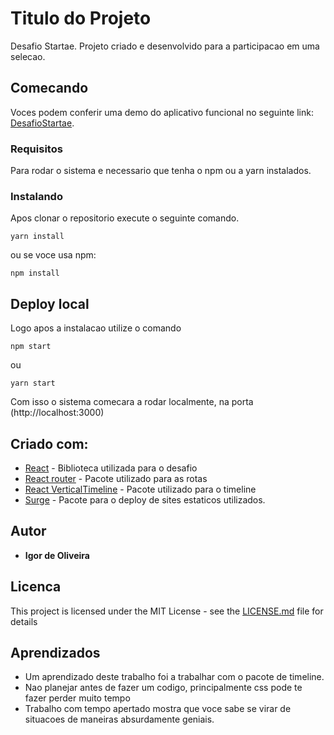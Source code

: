 # Titulo do Projeto

Desafio Startae. Projeto criado e desenvolvido para a participacao em uma selecao.

## Comecando

Voces podem conferir uma demo do aplicativo funcional no seguinte link: [DesafioStartae](www.desafio-startae.surge.sh).

### Requisitos

Para rodar o sistema e necessario que tenha o npm ou a yarn instalados.

### Instalando

Apos clonar o repositorio execute o seguinte comando.

```
yarn install
```

ou se voce usa npm:

```
npm install
```

## Deploy local

Logo apos a instalacao utilize o comando

```
npm start
```

ou

```
yarn start
```

Com isso o sistema comecara a rodar localmente, na porta (http://localhost:3000)

## Criado com:

- [React](https://reactjs.org/) - Biblioteca utilizada para o desafio
- [React router](https://www.npmjs.com/package/react-router-dom) - Pacote utilizado para as rotas
- [React VerticalTimeline](https://www.npmjs.com/package/react-vertical-timeline-component) - Pacote utilizado para o timeline
- [Surge](https://surge.sh/) - Pacote para o deploy de sites estaticos utilizados.

## Autor

- **Igor de Oliveira**

## Licenca

This project is licensed under the MIT License - see the [LICENSE.md](LICENSE.md) file for details

## Aprendizados

- Um aprendizado deste trabalho foi a trabalhar com o pacote de timeline.
- Nao planejar antes de fazer um codigo, principalmente css pode te fazer perder muito tempo
- Trabalho com tempo apertado mostra que voce sabe se virar de situacoes de maneiras absurdamente geniais.

